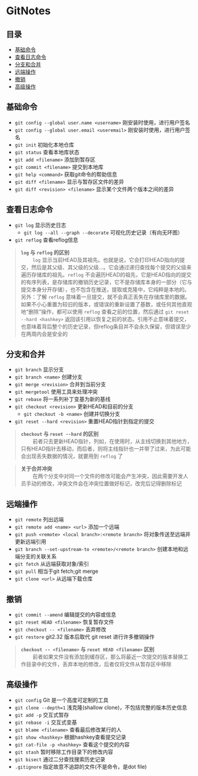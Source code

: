 # GitNotes  

## 目录

- [基础命令](#基础命令)
- [查看日志命令](#查看日志命令)
- [分支和合并](#分支和合并)
- [远端操作](#远端操作)
- [撤销](#撤销)
- [高级操作](#高级操作)

## 基础命令  

- `git config --global user.name <username>` 刚安装时使用，进行用户签名  
- `git config --global user.email <useremail>` 刚安装时使用，进行用户签名  
- `git init` 初始化本地仓库   
- `git status` 查看本地库状态  
- `git add <filename>` 添加到暂存区  
- `git commit <filename>` 提交到本地库
- `git help <command>` 获取git命令的帮助信息
- `git diff <filename>` 显示与暂存区文件的差异  
- `git diff <revision> <filename>` 显示某个文件两个版本之间的差异  

## 查看日志命令

- `git log` 显示历史日志  
  - `git log --all --graph --decorate` 可视化历史记录（有向无环图）  
- `git reflog` 查看reflog信息
   
>**`log` 与 `reflog` 的区别**  
>&nbsp;&nbsp;&nbsp;&nbsp;&nbsp;&nbsp;&nbsp;&nbsp;`log` 显示当前HEAD及其祖先。也就是说，它会打印HEAD指向的提交，然后是其父级、其父级的父级...。它会通过递归查找每个提交的父级来遍历存储库的祖先。`reflog` 不会遍历HEAD的祖先，它是HEAD指向的提交的有序列表，是存储库的撤销历史记录，它不是存储库本身的一部分（它与提交本身分开存储），也不包含在推送，提取或克隆中，它纯粹是本地的。  
>另外：了解 `reflog` 意味着一旦提交，就不会真正丢失在存储库里的数据。如果不小心重置为较旧的版本，或错误的重新设置了基数，或任何其他直观地“删除”操作，都可以使用 `reflog` 查看之前的位置，然后通过 `git reset --hard <hashkey>` 返回该引用以恢复之前的状态。引用不止意味着提交，也意味着背后整个的历史记录，但reflog条目并不会永久保留，但错误至少在两周内会是安全的  

## 分支和合并

- `git branch` 显示分支  
- `git branch <name>` 创建分支  
- `git merge <revision>` 合并到当前分支  
- `git mergetool` 使用工具来处理冲突  
- `git rebase` 将一系列补丁变基为新的基线  
- `git checkout <revision>` 更新HEAD和目前的分支  
  - `git checkout -b <name>` 创建并切换分支
- `git reset --hard <revision>` 重置HEAD指针到指定的提交

>**`checkout` 与 `reset --hard` 的区别**  
>&nbsp;&nbsp;&nbsp;&nbsp;&nbsp;&nbsp;&nbsp;&nbsp;前者只去更新HEAD指针，列如，在使用时，从主线切换到其他地方，只有HEAD指针去移动，而后者，则将主线指针也一并带了过来，为此可能会出现丢失数据的情况，就要用到 `reflog` 了

>**关于合并冲突**  
>&nbsp;&nbsp;&nbsp;&nbsp;&nbsp;&nbsp;&nbsp;&nbsp;在两个分支中对同一个文件的修改可能会产生冲突，因此需要开发人员手动的修改，冲突文件会在冲突位置做好标记，改完后记得删除标记  

## 远端操作  

- `git remote` 列出远端  
- `git remote add <name> <url>` 添加一个远端  
- `git push <remote> <local branch>:<remote branch>` 将对象传送至远端并更新远端引用  
- `git branch --set-upstream-to <remote>/<remote branch>` 创建本地和远端分支的关联关系  
- `git fetch` 从远端获取对象/索引  
- `git pull` 相当于git fetch;git merge  
- `git clone <url>` 从远端下载仓库  

## 撤销

- `git commit --amend` 编辑提交的内容或信息  
- `git reset HEAD <filename>` 恢复暂存文件  
- `git checkout -- <filename>` 丢弃修改  
- `git restore` git2.32 版本后取代 git reset 进行许多撤销操作

>**`checkout -- <filename>` 与 `reset HEAD <filename>` 区别**  
>&nbsp;&nbsp;&nbsp;&nbsp;&nbsp;&nbsp;&nbsp;&nbsp;前者如果文件没有添加到缓存区，那么将最近一次提交的版本替换工作目录中的文件，丢弃本地的修改，后者仅将文件从暂存区中移除

## 高级操作  

- `git config` Git 是一个高度可定制的工具  
- `git clone --depth=1` 浅克隆(shallow clone)，不包括完整的版本历史信息  
- `git add -p` 交互式暂存  
- `git rebase -i` 交互式变基  
- `git blame <filename>` 查看最后修改某行的人
- `git show <hashkey>` 根据hashkey查看提交记录
- `git cat-file -p <hashkey>` 查看这个提交的内容  
- `git stash` 暂时移除工作目录下的修改内容  
- `git bisect` 通过二分查找搜索历史记录  
- `.gitignore` 指定故意不追踪的文件(不是命令，是dot file)  

